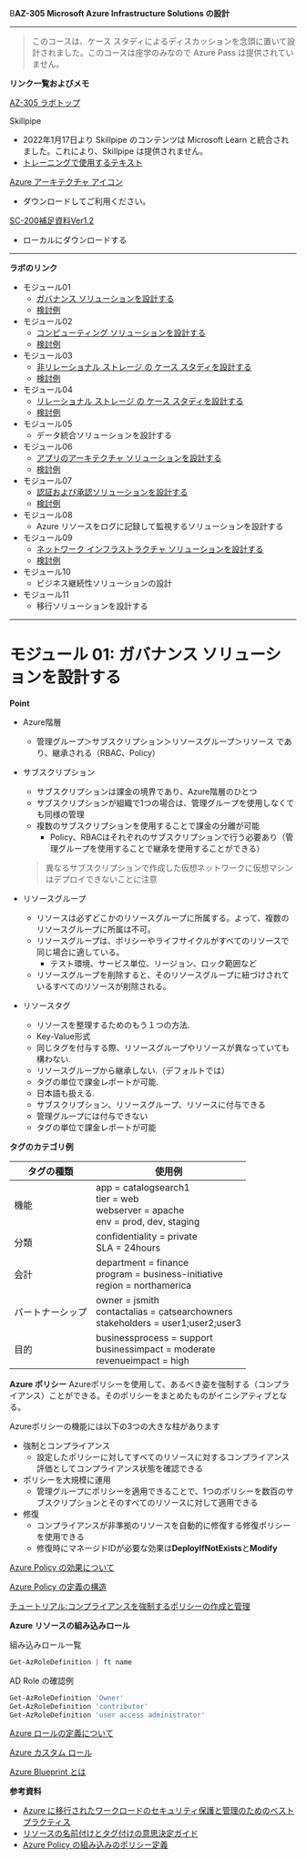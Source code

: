 B**AZ-305 Microsoft Azure Infrastructure Solutions の設計**
***
> このコースは、ケース スタディによるディスカッションを念頭に置いて設計されました。このコースは座学のみなので Azure Pass は提供されていません。

**リンク一覧およびメモ**

[AZ-305 ラボトップ](https://github.com/MicrosoftLearning/AZ-305-DesigningMicrosoftAzureInfrastructureSolutions.ja-jp/tree/main/Instructions/CaseStudy)

Skillpipe

- 2022年1月17日より Skillpipe のコンテンツは Microsoft Learn と統合されました。これにより、Skillpipe は提供されません。
- [トレーニングで使用するテキスト](https://docs.microsoft.com/ja-jp/learn/certifications/courses/az-305t00?wt.mc_id=esi_m2l_content_wwl)

[Azure アーキテクチャ アイコン](https://docs.microsoft.com/ja-jp/azure/architecture/icons/)
  - ダウンロードしてご利用ください。

[SC-200補足資料Ver1.2](https://github.com/naonao71/note/blob/main/SC-200/SC-200%E8%A3%9C%E8%B6%B3%E8%B3%87%E6%96%99Ver1.2.pdf)

- ローカルにダウンロードする

***

**ラボのリンク**

- モジュール01
  - [ガバナンス ソリューションを設計する](https://github.com/MicrosoftLearning/AZ-305-DesigningMicrosoftAzureInfrastructureSolutions.ja-jp/blob/main/Instructions/CaseStudy/01-Governance.md)
  - [検討例](https://github.com/naonao71/note/blob/main/AZ-305/CaseStudy/01-GovernanceAnswer.md)
- モジュール02
  - [コンピューティング ソリューションを設計する](https://github.com/MicrosoftLearning/AZ-305-DesigningMicrosoftAzureInfrastructureSolutions.ja-jp/blob/main/Instructions/CaseStudy/02-Compute.md)
  - [検討例](https://github.com/naonao71/note/blob/main/AZ-305/CaseStudy/02-ComputeAnswer.md)
- モジュール03
  - [非リレーショナル ストレージ の ケース スタディを設計する](https://github.com/MicrosoftLearning/AZ-305-DesigningMicrosoftAzureInfrastructureSolutions.ja-jp/blob/main/Instructions/CaseStudy/03-Nonrelationalstorage.md)
  - [検討例](https://github.com/naonao71/note/blob/main/AZ-305/CaseStudy/03-NonrelationalstorageAnswer.md)
- モジュール04
  - [リレーショナル ストレージ の ケース スタディを設計する](https://github.com/MicrosoftLearning/AZ-305-DesigningMicrosoftAzureInfrastructureSolutions.ja-jp/blob/main/Instructions/CaseStudy/04-Relationalstorage.md)
  - [検討例](https://github.com/naonao71/note/blob/main/AZ-305/CaseStudy/04-RelationalstorageAnswer.md)
- モジュール05
  - データ統合ソリューションを設計する
- モジュール06
  - [アプリのアーキテクチャ ソリューションを設計する](https://github.com/MicrosoftLearning/AZ-305-DesigningMicrosoftAzureInfrastructureSolutions.ja-jp/blob/main/Instructions/CaseStudy/06-Apparchitecture.md)
  - [検討例](https://github.com/naonao71/note/blob/main/AZ-305/CaseStudy/06-ApparchitectureAnswer.md)
- モジュール07
  - [認証および承認ソリューションを設計する](https://github.com/MicrosoftLearning/AZ-305-DesigningMicrosoftAzureInfrastructureSolutions.ja-jp/blob/main/Instructions/CaseStudy/07-Access.md)
  - [検討例](https://github.com/naonao71/note/blob/main/AZ-305/CaseStudy/07-AccessAnswer.md)
- モジュール08
  - Azure リソースをログに記録して監視するソリューションを設計する
- モジュール09
  - [ネットワーク インフラストラクチャ ソリューションを設計する](https://github.com/MicrosoftLearning/AZ-305-DesigningMicrosoftAzureInfrastructureSolutions.ja-jp/blob/main/Instructions/CaseStudy/09-Networkingoption2.md)
  - [検討例](https://github.com/naonao71/note/blob/main/AZ-305/CaseStudy/09-Networkingoption1Answer.md)
- モジュール10
  - ビジネス継続性ソリューションの設計
- モジュール11
  - 移行ソリューションを設計する

***

# モジュール 01: ガバナンス ソリューションを設計する

**Point**
- Azure階層
  - 管理グループ＞サブスクリプション＞リソースグループ＞リソース であり、継承される（RBAC、Policy）

- サブスクリプション
  - サブスクリプションは課金の境界であり、Azure階層のひとつ
  - サブスクリプションが組織で1つの場合は、管理グループを使用しなくても同様の管理
  - 複数のサブスクリプションを使用することで課金の分離が可能
    - Policy、RBACはそれぞれのサブスクリプションで行う必要あり（管理グループを使用することで継承を使用することができる）

   > 異なるサブスクリプションで作成した仮想ネットワークに仮想マシンはデプロイできないことに注意

- リソースグループ
  - リソースは必ずどこかのリソースグループに所属する。よって、複数のリソースグループに所属は不可。
  - リソースグループは、ポリシーやライフサイクルがすべてのリソースで同じ場合に適している。
    - テスト環境、サービス単位、リージョン、ロック範囲など
  - リソースグループを削除すると、そのリソースグループに紐づけされているすべてのリソースが削除される。

- リソースタグ
  - リソースを整理するためのもう１つの方法.
  - Key-Value形式
  - 同じタグを付与する際、リソースグループやリソースが異なっていても構わない.
  - リソースグループから継承しない.（デフォルトでは）
  - タグの単位で課金レポートが可能.
  - 日本語も扱える.
  - サブスクリプション、リソースグループ、リソースに付与できる
  - 管理グループには付与できない
  - タグの単位で課金レポートが可能

**タグのカテゴリ例**

| タグの種類 | 使用例 |
| --- | --- |
| 機能 | app = catalogsearch1</BR>tier = web</BR>webserver = apache</BR>env = prod, dev, staging |
| 分類 | confidentiality = private</BR>SLA = 24hours |
| 会計 | department = finance</BR>program = business-initiative</BR>region = northamerica |
| パートナーシップ | owner = jsmith</BR>contactalias = catsearchowners</BR>stakeholders = user1;user2;user3 |
| 目的 | businessprocess = support</BR>businessimpact = moderate</BR>revenueimpact = high |


**Azure ポリシー**
Azureポリシーを使用して、あるべき姿を強制する（コンプライアンス）ことができる。そのポリシーをまとめたものがイニシアティブとなる。

Azureポリシーの機能には以下の3つの大きな柱があります
- 強制とコンプライアンス
  - 設定したポリシーに対してすべてのリソースに対するコンプライアンス評価としてコンプライアンス状態を確認できる
- ポリシーを大規模に運用
  - 管理グループにポリシーを適用できることで、1つのポリシーを数百のサブスクリプションとそのすべてのリソースに対して適用できる
- 修復
  - コンプライアンスが非準拠のリソースを自動的に修復する修復ポリシーを使用できる
  - 修復時にマネージドIDが必要な効果は**DeployIfNotExists**と**Modify**

[Azure Policy の効果について](https://docs.microsoft.com/ja-jp/azure/governance/policy/concepts/effects)

[Azure Policy の定義の構造](https://docs.microsoft.com/ja-jp/azure/governance/policy/concepts/definition-structure)

[チュートリアル:コンプライアンスを強制するポリシーの作成と管理](https://docs.microsoft.com/ja-jp/azure/governance/policy/tutorials/create-and-manage)

**Azure リソースの組み込みロール**

組み込みロール一覧
```powershell
Get-AzRoleDefinition | ft name
```
AD Role の確認例
```powershell
Get-AzRoleDefinition 'Owner'
Get-AzRoleDefinition 'contributor'
Get-AzRoleDefinition 'user access administrator'
```
[Azure ロールの定義について](https://docs.microsoft.com/ja-jp/azure/role-based-access-control/role-definitions)

[Azure カスタム ロール](https://docs.microsoft.com/ja-jp/azure/role-based-access-control/custom-roles)

[Azure Blueprint とは](https://docs.microsoft.com/ja-jp/azure/governance/blueprints/overview)

**参考資料**

- [Azure に移行されたワークロードのセキュリティ保護と管理のためのベスト プラクティス](https://docs.microsoft.com/ja-jp/azure/cloud-adoption-framework/migrate/azure-best-practices/migrate-best-practices-security-management#best-practice-name-resource-groups)
- [リソースの名前付けとタグ付けの意思決定ガイド](https://docs.microsoft.com/ja-jp/azure/cloud-adoption-framework/decision-guides/resource-tagging/?toc=%2Fazure%2Fazure-resource-manager%2Fmanagement%2Ftoc.json#resource-tagging-patterns)
- [Azure Policy の組み込みのポリシー定義](https://docs.microsoft.com/ja-jp/azure/governance/policy/samples/built-in-policies#general)

